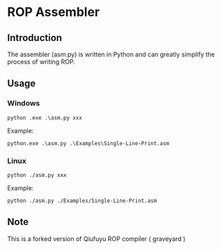 # ROP Assembler

## Introduction

The assembler (asm.py) is written in Python and can greatly simplify the process of writing ROP.

## Usage

### Windows
```
python .exe .\asm.py xxx
```
Example:
```
python.exe .\asm.py .\Examples\Single-Line-Print.asm
```
### Linux
```
python ./asm.py xxx
```
Example:
```
python ./asm.py ./Examples/Single-Line-Print.asm
```

## Note
This is a forked version of Qiufuyu ROP compiler ( graveyard )